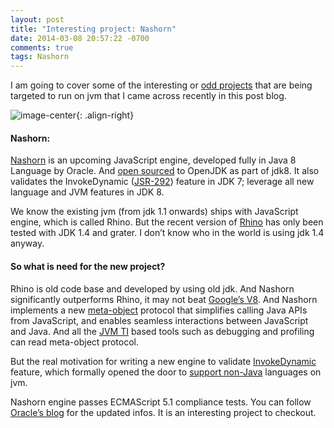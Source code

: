 ```yaml
---
layout: post
title: "Interesting project: Nashorn"
date: 2014-03-08 20:57:22 -0700
comments: true
tags: Nashorn
---
```


I am going to cover some of the interesting or [odd projects](http://projectodd.org) that are being targeted to run on jvm that I came across recently in this post blog.


![image-center](http://upload.wikimedia.org/wikipedia/commons/e/ec/Nashorn.Aberdeen.0007wakh.jpg){: .align-right}

#### Nashorn: 
[Nashorn](http://openjdk.java.net/projects/nashorn/) is an upcoming JavaScript engine, developed fully in Java 8 Language by Oracle. And [open sourced](http://openjdk.java.net/projects/nashorn) to OpenJDK as part of jdk8. It also validates the InvokeDynamic ([JSR-292](http://jcp.org/en/jsr/detail?id=292)) feature in JDK 7; leverage all new language and JVM features in JDK 8.

<!-- more -->

We know the existing jvm (from jdk 1.1 onwards) ships with JavaScript engine, which is called Rhino. But the recent version of [Rhino](https://developer.mozilla.org/en-US/docs/Rhino) has only been tested with JDK 1.4 and grater. I don’t know who in the world is using jdk 1.4 anyway. 

#### So what is need for the new project?

Rhino is old code base and developed by using old jdk. And Nashorn significantly outperforms Rhino, it may not beat [Google’s V8](http://wnameless.wordpress.com/2013/12/10/javascript-engine-benchmarks-nashorn-vs-v8-vs-spidermonkey). And Nashorn implements a new [meta-object](https://github.com/szegedi/dynalink) protocol that simplifies calling Java APIs from JavaScript, and enables seamless interactions between JavaScript and Java.  And all the [JVM TI](http://docs.oracle.com/javase/6/docs/technotes/guides/jvmti) based tools such as debugging and profiling can read meta-object protocol.

But the real motivation for writing a new engine to validate [InvokeDynamic](http://docs.oracle.com/javase/7/docs/api/java/lang/invoke/package-summary.html) feature, which formally opened the door to [support non-Java](http://docs.oracle.com/javase/7/docs/technotes/guides/vm/multiple-language-support.html) languages on jvm. 

Nashorn engine passes ECMAScript 5.1 compliance tests. You can follow [Oracle’s blog](https://blogs.oracle.com/nashorn/) for the updated infos. It is an interesting project to checkout.

